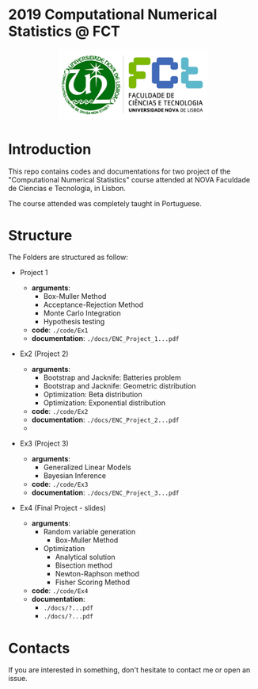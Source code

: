 # 2019 Computational Numerical Statistics @ FCT

<p align="center">
    <img src="FCT_nova.png" alt="logo-FCT" width="300"/>
</p>

# Introduction
This repo contains codes and documentations for two project of the "Computational Numerical Statistics" course attended at NOVA Faculdade de Ciencias e Tecnologia, in Lisbon.

The course attended was completely taught in Portuguese.

# Structure

The Folders are structured as follow:

- Project 1
  - **arguments**:
    - Box-Muller Method
    - Acceptance-Rejection Method
    - Monte Carlo Integration
    - Hypothesis testing
  - **code**: `./code/Ex1`
  - **documentation**: `./docs/ENC_Project_1...pdf`

- Ex2 (Project 2)
  - **arguments**:
    - Bootstrap and Jacknife: Batteries problem
    - Bootstrap and Jacknife: Geometric distribution
    - Optimization: Beta distribution
    - Optimization: Exponential distribution
  - **code**: `./code/Ex2`
  - **documentation**: `./docs/ENC_Project_2...pdf`
  - 
- Ex3 (Project 3)
  - **arguments**:
    - Generalized Linear Models
    - Bayesian Inference
  - **code**: `./code/Ex3`
  - **documentation**: `./docs/ENC_Project_3...pdf`
  
- Ex4 (Final Project - slides)
  - **arguments**:
    - Random variable generation
      - Box-Muller Method
    - Optimization
      - Analytical solution
      - Bisection method
      - Newton-Raphson method
      - Fisher Scoring Method
  - **code**: `./code/Ex4`
  - **documentation**: 
    - `./docs/?...pdf`
    - `./docs/?...pdf`
  
          
# Contacts

If you are interested in something, don't hesitate to contact me or open an issue.
